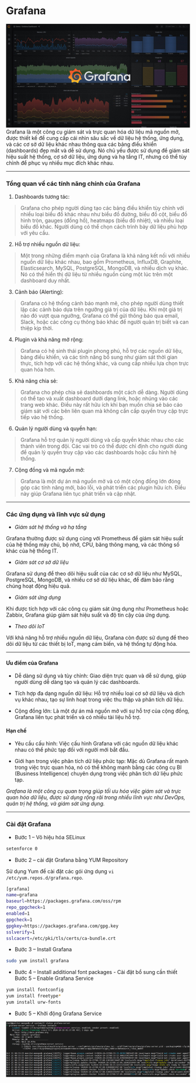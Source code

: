 # Grafana

<div align="center">
  <img src="https://github.com/hogun0qyhun/Internship-process-report/blob/main/monitoring%20tools/Zabbix%20tool/picture/grafana-demo-dashboard%20.png" />
</div>
Grafana là một công cụ giám sát và trực quan hóa dữ liệu mã nguồn mở, được thiết kế để cung cấp cái nhìn sâu sắc về dữ liệu hệ thống, ứng dụng, và các cơ sở dữ liệu khác nhau thông qua các bảng điều khiển (dashboards) đẹp mắt và dễ sử dụng. Nó chủ yếu được sử dụng để giám sát hiệu suất hệ thống, cơ sở dữ liệu, ứng dụng và hạ tầng IT, nhưng có thể tùy chỉnh để phục vụ nhiều mục đích khác nhau.




___
### Tổng quan về các tính năng chính của Grafana

1.  Dashboards tương tác:

>Grafana cho phép người dùng tạo các bảng điều khiển tùy chỉnh với nhiều loại biểu đồ khác nhau như biểu đồ đường, biểu đồ cột, biểu đồ hình tròn, gauges (đồng hồ), heatmaps (biểu đồ nhiệt), và nhiều loại biểu đồ khác. Người dùng có thể chọn cách trình bày dữ liệu phù hợp với yêu cầu.

2.  Hỗ trợ nhiều nguồn dữ liệu:

>Một trong những điểm mạnh của Grafana là khả năng kết nối với nhiều nguồn dữ liệu khác nhau, bao gồm Prometheus, InfluxDB, Graphite, Elasticsearch, MySQL, PostgreSQL, MongoDB, và nhiều dịch vụ khác. Nó có thể hiển thị dữ liệu từ nhiều nguồn cùng một lúc trên một dashboard duy nhất.

3.  Cảnh báo (Alerting):
  
>Grafana có hệ thống cảnh báo mạnh mẽ, cho phép người dùng thiết lập các cảnh báo dựa trên ngưỡng giá trị của dữ liệu. Khi một giá trị nào đó vượt qua ngưỡng, Grafana có thể gửi thông báo qua email, Slack, hoặc các công cụ thông báo khác để người quản trị biết và can thiệp kịp thời.

4.  Plugin và khả năng mở rộng:
  
>Grafana có hệ sinh thái plugin phong phú, hỗ trợ các nguồn dữ liệu, bảng điều khiển, và các tính năng bổ sung như giám sát thời gian thực, tích hợp với các hệ thống khác, và cung cấp nhiều lựa chọn trực quan hóa hơn.

5.  Khả năng chia sẻ:

>Grafana cho phép chia sẻ dashboards một cách dễ dàng. Người dùng có thể tạo và xuất dashboard dưới dạng link, hoặc nhúng vào các trang web khác. Điều này rất hữu ích khi bạn muốn chia sẻ báo cáo giám sát với các bên liên quan mà không cần cấp quyền truy cập trực tiếp vào hệ thống.

6.  Quản lý người dùng và quyền hạn:

>Grafana hỗ trợ quản lý người dùng và cấp quyền khác nhau cho các thành viên trong đội. Các vai trò có thể được chỉ định cho người dùng để quản lý quyền truy cập vào các dashboards hoặc cấu hình hệ thống.

7.  Cộng đồng và mã nguồn mở:

>Grafana là một dự án mã nguồn mở và có một cộng đồng lớn đóng góp các tính năng mới, báo lỗi, và phát triển các plugin hữu ích. Điều này giúp Grafana liên tục phát triển và cập nhật.
___
### Các ứng dụng và lĩnh vực sử dụng
  
- *Giám sát hệ thống và hạ tầng*

Grafana thường được sử dụng cùng với Prometheus để giám sát hiệu suất của hệ thống máy chủ, bộ nhớ, CPU, băng thông mạng, và các thông số khác của hệ thống IT.

- *Giám sát cơ sở dữ liệu*

Grafana sử dụng để theo dõi hiệu suất của các cơ sở dữ liệu như MySQL, PostgreSQL, MongoDB, và nhiều cơ sở dữ liệu khác, để đảm bảo rằng chúng hoạt động hiệu quả.

- *Giám sát ứng dụng*

Khi được tích hợp với các công cụ giám sát ứng dụng như Prometheus hoặc Zabbix, Grafana giúp giám sát hiệu suất và độ tin cậy của ứng dụng.

- *Theo dõi IoT*

Với khả năng hỗ trợ nhiều nguồn dữ liệu, Grafana còn được sử dụng để theo dõi dữ liệu từ các thiết bị IoT, mạng cảm biến, và hệ thống tự động hóa.
___

#### Ưu điểm của Grafana

 - Dễ dàng sử dụng và tùy chỉnh: Giao diện trực quan và dễ sử dụng, giúp người dùng dễ dàng tạo và quản lý các dashboards.
  
 - Tích hợp đa dạng nguồn dữ liệu: Hỗ trợ nhiều loại cơ sở dữ liệu và dịch vụ khác nhau, tạo sự linh hoạt trong việc thu thập và phân tích dữ liệu.
  
 - Cộng đồng lớn: Là một dự án mã nguồn mở với sự hỗ trợ của cộng đồng, Grafana liên tục phát triển và có nhiều tài liệu hỗ trợ.

#### Hạn chế

 - Yêu cầu cấu hình: Việc cấu hình Grafana với các nguồn dữ liệu khác nhau có thể phức tạp đối với người mới bắt đầu.
  
 - Giới hạn trong việc phân tích dữ liệu phức tạp: Mặc dù Grafana rất mạnh trong việc trực quan hóa, nó có thể không mạnh bằng các công cụ BI (Business Intelligence) chuyên dụng trong việc phân tích dữ liệu phức tạp.


*Grafana là một công cụ quan trọng giúp tối ưu hóa việc giám sát và trực quan hóa dữ liệu, được sử dụng rộng rãi trong nhiều lĩnh vực như DevOps, quản trị hệ thống, và giám sát ứng dụng.*

___

### Cài đặt Grafana

- Bước 1 – Vô hiệu hóa SELinux

``` bash
setenforce 0
```

- Bước 2 – cài đặt Grafana bằng YUM Repository

Sử dụng Yum để cài đặt các gói ứng dụng `vi /etc/yum.repos.d/grafana.repo`.

``` bash
[grafana]
name=grafana
baseurl=https://packages.grafana.com/oss/rpm
repo_gpgcheck=1
enabled=1
gpgcheck=1
gpgkey=https://packages.grafana.com/gpg.key
sslverify=1
sslcacert=/etc/pki/tls/certs/ca-bundle.crt
```
- Bước 3 – Install Grafana
```bash
sudo yum install grafana 
```

- Bước 4 – Install additional font packages - Cài đặt bổ sung cần thiết
Bước 5 – Enable Grafana Service
```bash
yum install fontconfig
yum install freetype*
yum install urw-fonts
```

- Bước 5 – Khởi động Grafana Service

<div align="center">
  <img src="https://github.com/hogun0qyhun/Internship-process-report/blob/main/monitoring%20tools/Zabbix%20tool/picture/Screenshot%202024-10-21%20111902.png" />
</div>




